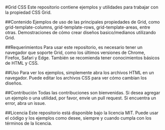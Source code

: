 #Grid CSS Este repositorio contiene ejemplos y utilidades para trabajar con la propiedad CSS Grid.

##Contenido Ejemplos de uso de las principales propiedades de Grid, como grid-template-columns, grid-template-rows, grid-template-areas, entre otras. Demostraciones de cómo crear diseños basico/medianos utilizando Grid.

##Requerimientos Para usar este repositorio, es necesario tener un navegador que soporte Grid, como los últimos versiones de Chrome, Firefox, Safari y Edge. También se recomienda tener conocimientos básicos de HTML y CSS.

##Uso Para ver los ejemplos, simplemente abra los archivos HTML en un navegador. Puede editar los archivos CSS para ver cómo cambian los diseños.

##Contribución Todas las contribuciones son bienvenidas. Si desea agregar un ejemplo o una utilidad, por favor, envíe un pull request. Si encuentra un error, abra un issue.

##Licencia Este repositorio está disponible bajo la licencia MIT. Puede usar el código y los ejemplos como desee, siempre y cuando cumpla con los términos de la licencia.